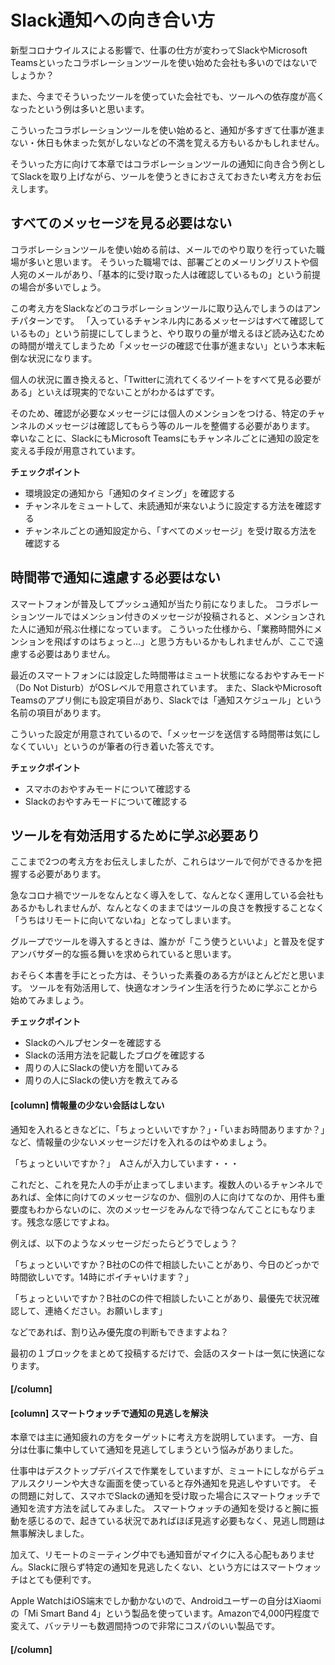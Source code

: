 # Slack通知への向き合い方

新型コロナウイルスによる影響で、仕事の仕方が変わってSlackやMicrosoft Teamsといったコラボレーションツールを使い始めた会社も多いのではないでしょうか？

また、今までそういったツールを使っていた会社でも、ツールへの依存度が高くなったという例は多いと思います。

こういったコラボレーションツールを使い始めると、通知が多すぎて仕事が進まない・休日も休まった気がしないなどの不満を覚える方もいるかもしれません。

そういった方に向けて本章ではコラボレーションツールの通知に向き合う例としてSlackを取り上げながら、ツールを使うときにおさえておきたい考え方をお伝えします。

## すべてのメッセージを見る必要はない

コラボレーションツールを使い始める前は、メールでのやり取りを行っていた職場が多いと思います。
そういった職場では、部署ごとのメーリングリストや個人宛のメールがあり、「基本的に受け取った人は確認しているもの」という前提の場合が多いでしょう。

この考え方をSlackなどのコラボレーションツールに取り込んでしまうのはアンチパターンです。
「入っているチャンネル内にあるメッセージはすべて確認しているもの」という前提にしてしまうと、やり取りの量が増えるほど読み込むための時間が増えてしまうため「メッセージの確認で仕事が進まない」という本末転倒な状況になります。

個人の状況に置き換えると、「Twitterに流れてくるツイートをすべて見る必要がある」といえば現実的でないことがわかるはずです。

そのため、確認が必要なメッセージには個人のメンションをつける、特定のチャンネルのメッセージは確認してもらう等のルールを整備する必要があります。
幸いなことに、SlackにもMicrosoft Teamsにもチャンネルごとに通知の設定を変える手段が用意されています。

**チェックポイント**

* 環境設定の通知から「通知のタイミング」を確認する
* チャンネルをミュートして、未読通知が来ないように設定する方法を確認する
* チャンネルごとの通知設定から、「すべてのメッセージ」を受け取る方法を確認する

## 時間帯で通知に遠慮する必要はない

スマートフォンが普及してプッシュ通知が当たり前になりました。
コラボレーションツールではメンション付きのメッセージが投稿されると、メンションされた人に通知が飛ぶ仕様になっています。
こういった仕様から、「業務時間外にメンションを飛ばすのはちょっと…」と思う方もいるかもしれませんが、ここで遠慮する必要はありません。

最近のスマートフォンには設定した時間帯はミュート状態になるおやすみモード（Do Not Disturb）がOSレベルで用意されています。
また、SlackやMicrosoft Teamsのアプリ側にも設定項目があり、Slackでは「通知スケジュール」という名前の項目があります。

こういった設定が用意されているので、「メッセージを送信する時間帯は気にしなくていい」というのが筆者の行き着いた答えです。

**チェックポイント**

* スマホのおやすみモードについて確認する
* Slackのおやすみモードについて確認する

## ツールを有効活用するために学ぶ必要あり

ここまで2つの考え方をお伝えしましたが、これらはツールで何ができるかを把握する必要があります。

急なコロナ禍でツールをなんとなく導入をして、なんとなく運用している会社もあるかもしれませんが、なんとなくのままではツールの良さを教授することなく「うちはリモートに向いてないね」となってしまいます。

グループでツールを導入するときは、誰かが「こう使うといいよ」と普及を促すアンバサダー的な振る舞いを求められていると思います。

おそらく本書を手にとった方は、そういった素養のある方がほとんどだと思います。
ツールを有効活用して、快適なオンライン生活を行うために学ぶことから始めてみましょう。

**チェックポイント**

* Slackのヘルプセンターを確認する
* Slackの活用方法を記載したブログを確認する
* 周りの人にSlackの使い方を聞いてみる
* 周りの人にSlackの使い方を教えてみる

#### [column] 情報量の少ない会話はしない

通知を入れるときなどに、「ちょっといいですか？」・「いまお時間ありますか？」など、情報量の少ないメッセージだけを入れるのはやめましょう。

「ちょっといいですか？」　Aさんが入力しています・・・

これだと、これを見た人の手が止まってしまいます。複数人のいるチャンネルであれば、全体に向けてのメッセージなのか、個別の人に向けてなのか、用件も重要度もわからないのに、次のメッセージをみんなで待つなんてことにもなります。残念な感じですよね。

例えば、以下のようなメッセージだったらどうでしょう？

「ちょっといいですか？B社のCの件で相談したいことがあり、今日のどっかで時間欲しいです。14時にボイチャいけます？」

「ちょっといいですか？B社のCの件で相談したいことがあり、最優先で状況確認して、連絡ください。お願いします」

などであれば、割り込み優先度の判断もできますよね？

最初の１ブロックをまとめて投稿するだけで、会話のスタートは一気に快適になります。

#### [/column]

#### [column] スマートウォッチで通知の見逃しを解決

本章では主に通知疲れの方をターゲットに考え方を説明しています。
一方、自分は仕事に集中していて通知を見逃してしまうという悩みがありました。

仕事中はデスクトップデバイスで作業をしていますが、ミュートにしながらデュアルスクリーンや大きな画面を使っていると存外通知を見逃しやすいです。
その問題に対して、スマホでSlackの通知を受け取った場合にスマートウォッチで通知を流す方法を試してみました。
スマートウォッチの通知を受けると腕に振動を感じるので、起きている状況であればほぼ見逃す必要もなく、見逃し問題は無事解決しました。

加えて、リモートのミーティング中でも通知音がマイクに入る心配もありません。Slackに限らず特定の通知を見逃したくない、という方にはスマートウォッチはとても便利です。

Apple WatchはiOS端末でしか動かないので、Androidユーザーの自分はXiaomiの「Mi Smart Band 4」という製品を使っています。Amazonで4,000円程度で変えて、バッテリーも数週間持つので非常にコスパのいい製品です。

#### [/column]

